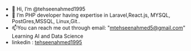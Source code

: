 - 👋 Hi, I’m @tehseenahmed1995
- 🌱 I’m PHP developer having expertise in Laravel,React.js, MYSQL, PostGres,MSSQL, Linux,Git..
- 📫You can reach me out through email: "mtehseenahmed5@gmail.com"
   Learning AI and Data Science
- linkedin : [tehseenahmed1995](https://www.linkedin.com/in/tehseenahmed1995/)


<!---
tehseenahmed1995/tehseenahmed1995 is a ✨ special ✨ repository because its `README.md` (this file) appears on your GitHub profile.
You can click the Preview link to take a look at your changes.
--->
